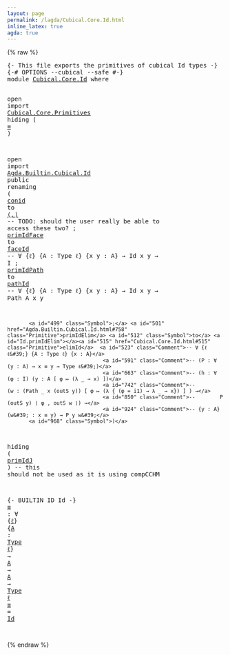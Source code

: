 ```yaml
---
layout: page
permalink: /lagda/Cubical.Core.Id.html
inline_latex: true
agda: true
---
```

<body>
{% raw %}
<pre class="Agda">
<a id="1" class="Comment">{- This file exports the primitives of cubical Id types -}</a>
<a id="60" class="Symbol">{-#</a> <a id="64" class="Keyword">OPTIONS</a> <a id="72" class="Pragma">--cubical</a> <a id="82" class="Pragma">--safe</a> <a id="89" class="Symbol">#-}</a>
<a id="93" class="Keyword">module</a> <a id="100" href="Cubical.Core.Id.html" class="Module">Cubical.Core.Id</a> <a id="116" class="Keyword">where</a>

<a id="123" class="Keyword">open</a> <a id="128" class="Keyword">import</a> <a id="135" href="Cubical.Core.Primitives.html" class="Module">Cubical.Core.Primitives</a> <a id="159" class="Keyword">hiding</a> <a id="166" class="Symbol">(</a> <a id="168" href="Agda.Builtin.Cubical.Path.html#381" class="Function Operator">_≡_</a> <a id="172" class="Symbol">)</a>

<a id="175" class="Keyword">open</a> <a id="180" class="Keyword">import</a> <a id="187" href="Agda.Builtin.Cubical.Id.html" class="Module">Agda.Builtin.Cubical.Id</a> <a id="211" class="Keyword">public</a>
  <a id="220" class="Keyword">renaming</a> <a id="229" class="Symbol">(</a> <a id="231" href="Agda.Builtin.Cubical.Id.html#418" class="Postulate">conid</a> <a id="237" class="Symbol">to</a> <a id="Id.conid"></a><a id="240" href="Cubical.Core.Id.html#240" class="Postulate">⟨_,_⟩</a>
           <a id="257" class="Comment">-- TODO: should the user really be able to access these two?</a>
           <a id="329" class="Symbol">;</a> <a id="331" href="Agda.Builtin.Cubical.Id.html#468" class="Primitive">primIdFace</a> <a id="342" class="Symbol">to</a> <a id="Id.primIdFace"></a><a id="345" href="Cubical.Core.Id.html#345" class="Primitive">faceId</a>  <a id="353" class="Comment">-- ∀ {ℓ} {A : Type ℓ} {x y : A} → Id x y → I</a>
           <a id="409" class="Symbol">;</a> <a id="411" href="Agda.Builtin.Cubical.Id.html#526" class="Primitive">primIdPath</a> <a id="422" class="Symbol">to</a> <a id="Id.primIdPath"></a><a id="425" href="Cubical.Core.Id.html#425" class="Primitive">pathId</a>  <a id="433" class="Comment">-- ∀ {ℓ} {A : Type ℓ} {x y : A} → Id x y → Path A x y</a>

           <a id="499" class="Symbol">;</a> <a id="501" href="Agda.Builtin.Cubical.Id.html#758" class="Primitive">primIdElim</a> <a id="512" class="Symbol">to</a> <a id="Id.primIdElim"></a><a id="515" href="Cubical.Core.Id.html#515" class="Primitive">elimId</a>  <a id="523" class="Comment">-- ∀ {ℓ ℓ&#39;} {A : Type ℓ} {x : A}</a>
                                   <a id="591" class="Comment">-- (P : ∀ (y : A) → x ≡ y → Type ℓ&#39;)</a>
                                   <a id="663" class="Comment">-- (h : ∀ (φ : I) (y : A [ φ ↦ (λ _ → x) ])</a>
                                   <a id="742" class="Comment">--        (w : (Path _ x (outS y)) [ φ ↦ (λ { (φ = i1) → λ _ → x}) ] ) →</a>
                                   <a id="850" class="Comment">--        P (outS y) ⟨ φ , outS w ⟩) →</a>
                                   <a id="924" class="Comment">-- {y : A} (w&#39; : x ≡ y) → P y w&#39;</a>
           <a id="968" class="Symbol">)</a>
  <a id="972" class="Keyword">hiding</a> <a id="979" class="Symbol">(</a> <a id="981" href="Agda.Builtin.Cubical.Id.html#601" class="Primitive">primIdJ</a> <a id="989" class="Symbol">)</a> <a id="991" class="Comment">-- this should not be used as it is using compCCHM</a>

<a id="1043" class="Comment">{- BUILTIN ID Id -}</a>
<a id="_≡_"></a><a id="1063" href="Cubical.Core.Id.html#1063" class="Function Operator">_≡_</a> <a id="1067" class="Symbol">:</a> <a id="1069" class="Symbol">∀</a> <a id="1071" class="Symbol">{</a><a id="1072" href="Cubical.Core.Id.html#1072" class="Bound">ℓ</a><a id="1073" class="Symbol">}</a> <a id="1075" class="Symbol">{</a><a id="1076" href="Cubical.Core.Id.html#1076" class="Bound">A</a> <a id="1078" class="Symbol">:</a> <a id="1080" href="Cubical.Core.Primitives.html#957" class="Function">Type</a> <a id="1085" href="Cubical.Core.Id.html#1072" class="Bound">ℓ</a><a id="1086" class="Symbol">}</a> <a id="1088" class="Symbol">→</a> <a id="1090" href="Cubical.Core.Id.html#1076" class="Bound">A</a> <a id="1092" class="Symbol">→</a> <a id="1094" href="Cubical.Core.Id.html#1076" class="Bound">A</a> <a id="1096" class="Symbol">→</a> <a id="1098" href="Cubical.Core.Primitives.html#957" class="Function">Type</a> <a id="1103" href="Cubical.Core.Id.html#1072" class="Bound">ℓ</a>
<a id="1105" href="Cubical.Core.Id.html#1063" class="Function Operator">_≡_</a> <a id="1109" class="Symbol">=</a> <a id="1111" href="Agda.Builtin.Cubical.Id.html#311" class="Postulate">Id</a>

</pre>
{% endraw %}
</body>
